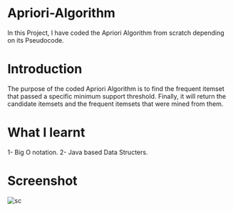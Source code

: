 # Apriori-Algorithm
In this Project, I have coded the Apriori Algorithm from scratch depending on its Pseudocode. 

# Introduction
The purpose of the coded Apriori Algorithm is to find the frequent itemset that passed a specific minimum support threshold. Finally, it will return the candidate itemsets and the frequent itemsets that were mined from them.

# What I learnt
1- Big O notation.
2- Java based Data Structers.


# Screenshot
![sc](https://user-images.githubusercontent.com/48028666/90680731-fef37400-e26a-11ea-8d52-5d26eafc6de3.png)
